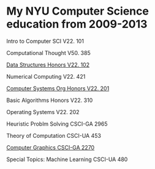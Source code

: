 # My NYU Computer Science education from 2009-2013

Intro to Computer SCI V22. 101

Computational Thought V50. 385

[Data Structures Honors V22. 102](https://web.archive.org/web/20201118231530/https://cs.nyu.edu/courses/fall07/V22.0102-002/index.html)

Numerical Computing V22. 421

[Computer Systems Org Honors V22. 201](https://web.archive.org/web/20200928034122/https://cs.nyu.edu/courses/fall10/V22.0201-002/index.html)

Basic Algorithms Honors V22. 310

Operating Systems V22. 202

Heuristic Problm Solving CSCI-GA 2965

Theory of Computation CSCI-UA 453

[Computer Graphics CSCI-GA 2270](https://web.archive.org/web/20201003121542/https://mrl.nyu.edu/~perlin/courses/spring2012/)

Special Topics: Machine Learning CSCI-UA 480
